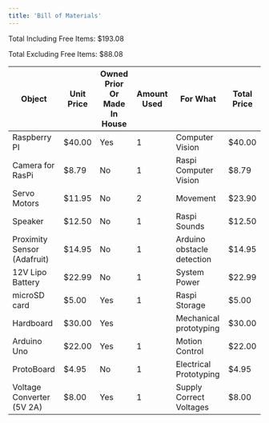 ```yaml
---
title: 'Bill of Materials'
---
```

Total Including Free Items: $193.08

Total Excluding Free Items: $88.08
<!--more-->
| Object                      | Unit Price | Owned Prior Or Made In House | Amount Used | For What                   | Total Price |
|-----------------------------|------------|------------------------------|-------------|----------------------------|-------------|
| Raspberry PI                | $40.00     | Yes                          | 1           | Computer Vision            | $40.00      |
| Camera for RasPi            | $8.79      | No                           | 1           | Raspi Computer Vision      | $8.79       |
| Servo Motors                | $11.95     | No                           | 2           | Movement                   | $23.90      |
| Speaker                     | $12.50     | No                           | 1           | Raspi Sounds               | $12.50      |
| Proximity Sensor (Adafruit) | $14.95     | No                           | 1           | Arduino obstacle detection | $14.95      |
| 12V Lipo Battery            | $22.99     | No                           | 1           | System Power               | $22.99      |
| microSD card                | $5.00      | Yes                          | 1           | Raspi Storage              | $5.00       |
| Hardboard                   | $30.00     | Yes                          |             | Mechanical prototyping     | $30.00      |
| Arduino Uno                 | $22.00     | Yes                          | 1           | Motion Control             | $22.00      |
| ProtoBoard                  | $4.95      | No                           | 1           | Electrical Prototyping     | $4.95       |
| Voltage Converter (5V 2A)   | $8.00      | Yes                          | 1           | Supply Correct Voltages    | $8.00       |
